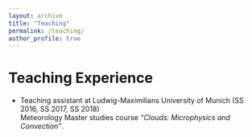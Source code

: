```yaml
---
layout: archive
title: "Teaching"
permalink: /teaching/
author_profile: true
---
```


Teaching Experience
======
* Teaching assistant at Ludwig-Maximilians University of Munich (SS 2016, SS 2017, SS 2018) <br />
Meteorology Master studies course _“Clouds: Microphysics and Convection”_.
